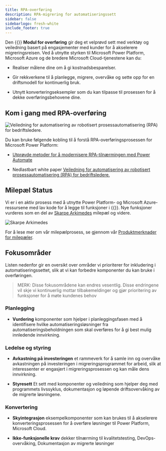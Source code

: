 ```yaml
---
title: RPA-overføring
description: RPA-migrering for automatiseringssett
sidebar: false
sidebarlogo: fresh-white
include_footer: true
---
```

Den {{<product-name>}} **Modul for overføring** gir deg et velprøvd sett med verktøy og veiledning basert på engasjementer med kunder for å akselerere migreringsreisen. Ved å utnytte styrken til Microsoft Power Platform, Microsoft Azure og de bredere Microsoft Cloud-tjenestene kan du:

- Realiser målene dine om å gi kostnadsbesparelser.

- Gir rekkverkene til å planlegge, migrere, overvåke og sette opp for en driftsmodell for kontinuerlig bruk.

- Utnytt konverteringseksempler som du kan tilpasse til prosessen for å dekke overføringsbehovene dine.

## Kom i gang med RPA-overføring

![Veiledning for automatisering av robotisert prosessautomatisering (RPA) for bedriftsledere.](https://msflowblogscdn.azureedge.net/wp-content/uploads/2022/01/RPAWhitepaper_Img-241x300.png)

Du kan bruke følgende kobling til å forstå RPA-overføringsprosessen for Microsoft Power Platform:

- [Utprøvde metoder for å modernisere RPA-tilnærmingen med Power Automate](https://powerautomate.microsoft.com/blog/proven-methods-to-modernize-your-rpa-approach-with-power-automate/)

- Nedlastbart white paper [Veiledning for automatisering av robotisert prosessautomatisering (RPA) for bedriftsledere.](https://aka.ms/PAD/RPAMigrationWhitepaper)

## Milepæl Status

Vi er i en aktiv prosess med å utnytte Power Platform- og Microsoft Azure-ressursene med lav kode for å legge til funksjoner i {{<product-name>}}. Nye funksjoner vurderes som en del av [Skarpe Arkimedes](/nb/releases/november-2022) milepæl og videre.

![Skarpe Arkimedes](/images/sharp-archimedes.png)

For å lese mer om vår milepælprosess, se gjennom vår [Produktmerknader for milepæler](/nb/releases/milestones).

## Fokusområder

Listen nedenfor gir en oversikt over områder vi prioriterer for inkludering i automatiseringssettet, slik at vi kan forbedre komponenter du kan bruke i overføringen.

> MERK: Disse fokusområdene kan endres vesentlig. Disse endringene vil skje vi kontinuerlig mottar tilbakemeldinger og gjør prioritering av funksjoner for å møte kundenes behov

### Planlegging

- **Vurdering** komponenter som hjelper i planleggingsfasen med å identifisere hvilke automatiseringsløsninger fra automatiseringsbeholdningen som skal overføres for å gi best mulig innledende innvirkning.

### Ledelse og styring

- **Avkastning på investeringen** et rammeverk for å samle inn og overvåke avkastningen på investeringen i migreringsprogrammet for arbeid, slik at interessenter er engasjert i migreringsprosessen og kan måle dens innvirkning.

- **Styresett** Et sett med komponenter og veiledning som hjelper deg med programmets livssyklus, dokumentasjon og løpende driftsovervåking av de migrerte løsningene.

### Konvertering

- **Skyintegrasjon** eksempelkomponenter som kan brukes til å akselerere konverteringsprosessen for å overføre løsninger til Power Platform, Microsoft Cloud.

- **Ikke-funksjonelle krav** dekker tilnærming til kvalitetstesting, DevOps-overvåking, Dokumentasjon av migrerte løsninger
